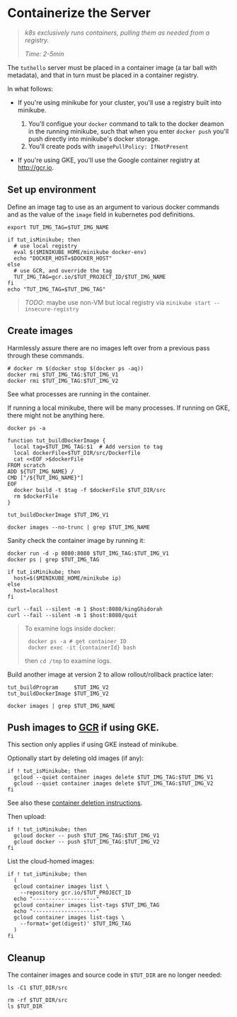# Containerize the Server

> _k8s exclusively runs containers,
> pulling them as needed from a registry._
>
> _Time: 2-5min_

The `tuthello` server must be placed in a container
image (a tar ball with metadata), and that in turn must
be placed in a container registry.

In what follows:

 * If you're using minikube for your cluster, you'll use a
   registry built into minikube.
   1. You'll configue your `docker` command to talk to the
      docker deamon in the running minikube, such that
      when you enter `docker push` you'll push directly
      into minikube's docker storage.
   2. You'll create pods with `imagePullPolicy: IfNotPresent`

 * If you're using GKE, you'll use the
   Google container registry at http://gcr.io.

## Set up environment

Define an image tag to use as an argument to various
docker commands and as the value of the `image` field
in kubernetes pod definitions.

<!-- @env @test -->
```
export TUT_IMG_TAG=$TUT_IMG_NAME
```

<!-- @defineImageTag @test -->
```
if tut_isMinikube; then
  # use local registry
  eval $($MINIKUBE_HOME/minikube docker-env)
  echo "DOCKER_HOST=$DOCKER_HOST"
else
  # use GCR, and override the tag
  TUT_IMG_TAG=gcr.io/$TUT_PROJECT_ID/$TUT_IMG_NAME
fi
echo "TUT_IMG_TAG=$TUT_IMG_TAG"
```

> _TODO_: maybe use non-VM but local registry via `minikube start --insecure-registry`

## Create images

Harmlessly assure there are no images left over from
a previous pass through these commands.

<!-- @rmDockerImages -->
```
# docker rm $(docker stop $(docker ps -aq))
docker rmi $TUT_IMG_TAG:$TUT_IMG_V1
docker rmi $TUT_IMG_TAG:$TUT_IMG_V2
```

See what processes are running in the container.

If running a local minikube, there will be many processes.
If running on GKE, there might not be anything here.

<!-- @peekAtRunning @test -->
```
docker ps -a
```

<!-- @funcCreateImage @env @test -->
```
function tut_buildDockerImage {
  local tag=$TUT_IMG_TAG:$1  # Add version to tag
  local dockerFile=$TUT_DIR/src/Dockerfile
  cat <<EOF >$dockerFile
FROM scratch
ADD ${TUT_IMG_NAME} /
CMD ["/${TUT_IMG_NAME}"]
EOF
  docker build -t $tag -f $dockerFile $TUT_DIR/src
  rm $dockerFile
}
```

<!-- @createImageV1 @test -->
```
tut_buildDockerImage $TUT_IMG_V1
```

<!-- @listImages @test -->
```
docker images --no-trunc | grep $TUT_IMG_NAME
```

Sanity check the container image by running it:

<!-- @runDockerImage @test -->
```
docker run -d -p 8080:8080 $TUT_IMG_TAG:$TUT_IMG_V1
docker ps | grep $TUT_IMG_TAG

if tut_isMinikube; then
  host=$($MINIKUBE_HOME/minikube ip)
else
  host=localhost
fi

curl --fail --silent -m 1 $host:8080/kingGhidorah
curl --fail --silent -m 1 $host:8080/quit
```

> To examine logs inside docker:
>
> ```
>  docker ps -a # get container ID
>  docker exec -it {containerId} bash
> ```
>
> then `cd /tmp` to examine logs.

Build another image at version 2 to allow
rollout/rollback practice later:

<!-- @buildVersion2 @test -->
```
tut_buildProgram     $TUT_IMG_V2
tut_buildDockerImage $TUT_IMG_V2
```

<!-- @confirmDockerCache @test -->
```
docker images | grep $TUT_IMG_NAME
```

[GCR]: http://gcr.io

## Push images to [GCR] if using GKE.

This section only applies if using GKE instead of minikube.

Optionally start by deleting old images (if any):

<!-- @deleteImages -->
```
if ! tut_isMinikube; then
  gcloud --quiet container images delete $TUT_IMG_TAG:$TUT_IMG_V1
  gcloud --quiet container images delete $TUT_IMG_TAG:$TUT_IMG_V2
fi
```

See also these [container deletion instructions].

[container deletion instructions]: https://cloud.google.com/container-registry/docs/quickstart

Then upload:

<!-- @uploadImages -->
```
if ! tut_isMinikube; then
  gcloud docker -- push $TUT_IMG_TAG:$TUT_IMG_V1
  gcloud docker -- push $TUT_IMG_TAG:$TUT_IMG_V2
fi
```

List the cloud-homed images:

<!-- @listImages -->
```
if ! tut_isMinikube; then
  (
  gcloud container images list \
    --repository gcr.io/$TUT_PROJECT_ID
  echo "--------------------"
  gcloud container images list-tags $TUT_IMG_TAG
  echo "--------------------"
  gcloud container images list-tags \
    --format='get(digest)' $TUT_IMG_TAG
  )
fi
```

## Cleanup

The container images and source code in `$TUT_DIR` are no longer needed:

<!-- @lsSrc @test -->
```
ls -C1 $TUT_DIR/src
```

<!-- @removeSrc @test -->
```
rm -rf $TUT_DIR/src
ls $TUT_DIR
```
